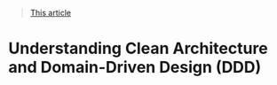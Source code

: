 > [This article](https://medium.com/bimar-teknoloji/understanding-clean-architecture-and-domain-driven-design-ddd-24e89caabc40)

# Understanding Clean Architecture and Domain-Driven Design (DDD)
